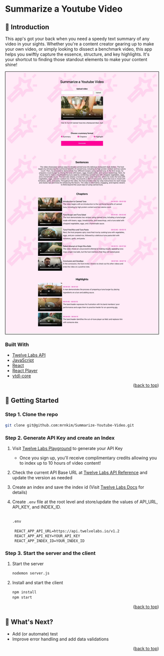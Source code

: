 <a id="readme-top"></a>

# Summarize a Youtube Video

## 👋 Introduction

This app's got your back when you need a speedy text summary of any video in your sights. Whether you're a content creator gearing up to make your own video, or simply looking to dissect a benchmark video, this app helps you swiftly capture the essence, structure, and key highlights. It's your shortcut to finding those standout elements to make your content shine!

<div style="border: 1px solid black;">
  <img src="public/Get%20Inspiration_v3_Result.JPG" alt="app screenshot" />
</div>

### Built With

- [Twelve Labs API](https://docs.twelvelabs.io/docs)
- [JavaScript](https://developer.mozilla.org/en-US/docs/Web/JavaScript)
- [React](https://react.dev/)
- [React Player](https://www.npmjs.com/package/react-player)
- [ytdl-core](https://www.npmjs.com/package/ytdl-core)

<p align="right">(<a href="#readme-top">back to top</a>)</p>

## 🔑 Getting Started

### Step 1. Clone the repo

```sh
git clone git@github.com:mrnkim/Summarize-Youtube-Video.git
```

### Step 2. Generate API Key and create an Index

1. Visit [Twelve Labs Playground](https://playground.twelvelabs.io/) to generate your API Key
   - Once you sign up, you'll receive complimentary credits allowing you to index up to 10 hours of video content!
2. Check the current API Base URL at [Twelve Labs API Reference](https://docs.twelvelabs.io/reference/api-reference) and update the version as needed
3. Create an index and save the index id (Visit [Twelve Labs Docs](https://docs.twelvelabs.io/docs/create-indexes) for details)
4. Create `.env` file at the root level and store/update the values of API_URL, API_KEY, and INDEX_ID.

   ```

   .env

    REACT_APP_API_URL=https://api.twelvelabs.io/v1.2
    REACT_APP_API_KEY=YOUR_API_KEY
    REACT_APP_INDEX_ID=YOUR_INDEX_ID

   ```

### Step 3. Start the server and the client

1. Start the server

   ```sh
   nodemon server.js
   ```

1. Install and start the client

   ```sh
   npm install
   npm start
   ```

<p align="right">(<a href="#readme-top">back to top</a>)</p>

## 🎯 What's Next?

- Add (or automate) test
- Improve error handling and add data validations

<p align="right">(<a href="#readme-top">back to top</a>)</p>
